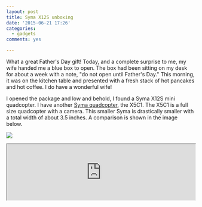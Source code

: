 ```yaml
---
layout: post
title: Syma X12S unboxing
date: '2015-06-21 17:26'
categories:
  - gadgets
comments: yes

---
```


What a great Father's Day gift! Today, and a complete surprise to me, my wife handed me a blue box to open. The box had been sitting on my desk for about a week with a note, "do not open until Father's Day." This morning, it was on the kitchen table and presented with a fresh stack of hot pancakes and hot coffee. I do have a wonderful wife!

I opened the package and low and behold, I found a Syma X12S mini quadcopter. I have another [Syma quadcopter](http://www.stevencombs.com/gadgets/2015/02/15/syma-x5c-1-unboxing.html), the X5C1. The X5C1 is a full size quadcopter with a camera. This smaller Syma is drastically smaller with a total width of about 3.5 inches. A comparison is shown in the image below.

![](https://lh6.googleusercontent.com/-fHBsnUn3Pko/VYct_7dgj8I/AAAAAAABkjI/r995TpT1lPw/s935-no/IMG_8353.JPG)

<iframe src="https://plus.google.com/photos/118020098182159765872/albums/6162941184138939377?authkey=CLSb88W4str61wE" width="100%" border="0"></iframe>

